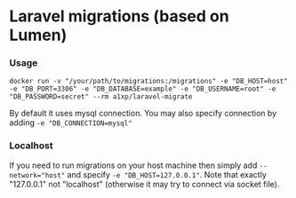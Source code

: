 # Laravel migrations (based on Lumen)

### Usage
`docker run -v "/your/path/to/migrations:/migrations" -e "DB_HOST=host" -e "DB_PORT=3306" -e "DB_DATABASE=example" -e "DB_USERNAME=root" -e "DB_PASSWORD=secret" --rm a1xp/laravel-migrate`

By default it uses mysql connection. You may also specify connection by adding `-e "DB_CONNECTION=mysql"`

### Localhost
If you need to run migrations on your host machine then simply add `--network="host"` and specify `-e "DB_HOST=127.0.0.1"`.
Note that exactly "127.0.0.1" not "localhost" (otherwise it may try to connect via socket file). 
